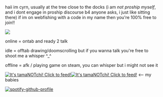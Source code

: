 haii im cyrn, usually at the tree close to the docks (i am *not proship myself*, and i dont engage in proship discourse b4 anyone asks, i just like sitting there) if im on webfishing with a code in my name then you're 100% free to join!!

![](https://i.pinimg.com/originals/c6/e9/d3/c6e9d35080f9706109590469e6d03ec7.gif)

online = ontab and ready 2 talk

idle = offtab drawing/doomscrolling but if you wanna talk you're free to shoot me a whisper ^_^

offline = afk / playing game on steam, you can whisper but i might not see it

<a href="https://tamanotchi.world/16330c"><img src="https://tamanotchi.world/i/16330" alt="It's tamaNOTchi! Click to feed!"></a><a href="https://tamanotchi.world/16331c"><img src="https://tamanotchi.world/i/16331" alt="It's tamaNOTchi! Click to feed!"></a> <-- my babies

[![spotify-github-profile](https://spotify-github-profile.kittinanx.com/api/view?uid=31livhve32iik7l5hmzariq5qcou&cover_image=true&theme=natemoo-re&show_offline=false&background_color=212121&interchange=false&bar_color=ee6363&bar_color_cover=true)](https://github.com/kittinan/spotify-github-profile)
